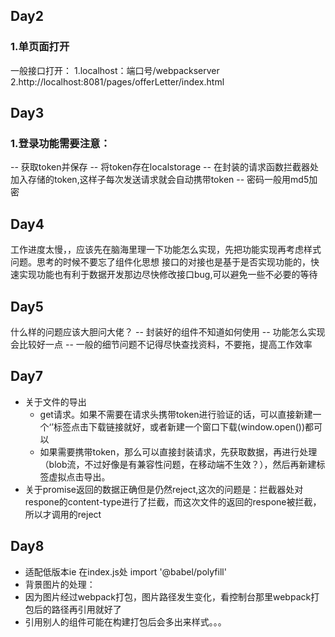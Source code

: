 ## Day2 ##
### 1.单页面打开 ###
一般接口打开：
1.localhost：端口号/webpackserver
2.http://localhost:8081/pages/offerLetter/index.html

## Day3 ##
### 1.登录功能需要注意：

 -- 获取token并保存
 -- 将token存在localstorage
 -- 在封装的请求函数拦截器处加入存储的token,这样子每次发送请求就会自动携带token
 -- 密码一般用md5加密

## Day4 ##
工作进度太慢，，应该先在脑海里理一下功能怎么实现，先把功能实现再考虑样式问题。思考的时候不要忘了组件化思想
接口的对接也是基于是否实现功能的，快速实现功能也有利于数据开发那边尽快修改接口bug,可以避免一些不必要的等待

## Day5 ##
什么样的问题应该大胆问大佬？
-- 封装好的组件不知道如何使用
-- 功能怎么实现会比较好一点
-- 一般的细节问题不记得尽快查找资料，不要拖，提高工作效率

## Day7

- 关于文件的导出
  - get请求。如果不需要在请求头携带token进行验证的话，可以直接新建一个‘<a>’标签点击下载链接就好，或者新建一个窗口下载(window.open())都可以
  - 如果需要携带token，那么可以直接封装请求，先获取数据，再进行处理（blob流，不过好像是有兼容性问题，在移动端不生效？），然后再新建标签虚拟点击导出。
- 关于promise返回的数据正确但是仍然reject,这次的问题是：拦截器处对respone的content-type进行了拦截，而这次文件的返回的respone被拦截，所以才调用的reject
 
 ## Day8
 
 - 适配低版本ie  在index.js处 import '@babel/polyfill'
 - 背景图片的处理：
  - 因为图片经过webpack打包，图片路径发生变化，看控制台那里webpack打包后的路径再引用就好了
 - 引用别人的组件可能在构建打包后会多出来样式。。。
